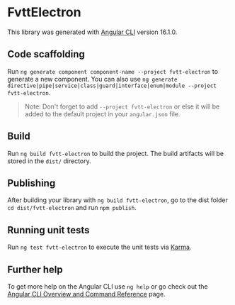 # FvttElectron

This library was generated with [Angular CLI](https://github.com/angular/angular-cli) version 16.1.0.

## Code scaffolding

Run `ng generate component component-name --project fvtt-electron` to generate a new component. You can also use `ng generate directive|pipe|service|class|guard|interface|enum|module --project fvtt-electron`.
> Note: Don't forget to add `--project fvtt-electron` or else it will be added to the default project in your `angular.json` file. 

## Build

Run `ng build fvtt-electron` to build the project. The build artifacts will be stored in the `dist/` directory.

## Publishing

After building your library with `ng build fvtt-electron`, go to the dist folder `cd dist/fvtt-electron` and run `npm publish`.

## Running unit tests

Run `ng test fvtt-electron` to execute the unit tests via [Karma](https://karma-runner.github.io).

## Further help

To get more help on the Angular CLI use `ng help` or go check out the [Angular CLI Overview and Command Reference](https://angular.io/cli) page.
